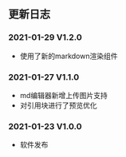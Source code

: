 ## 更新日志

### 2021-01-29 V1.2.0

- 使用了新的markdown渲染组件

### 2021-01-27 V1.1.0

- md编辑器新增上传图片支持
- 对引用块进行了预览优化

### 2021-01-23 V1.0.0

- 软件发布